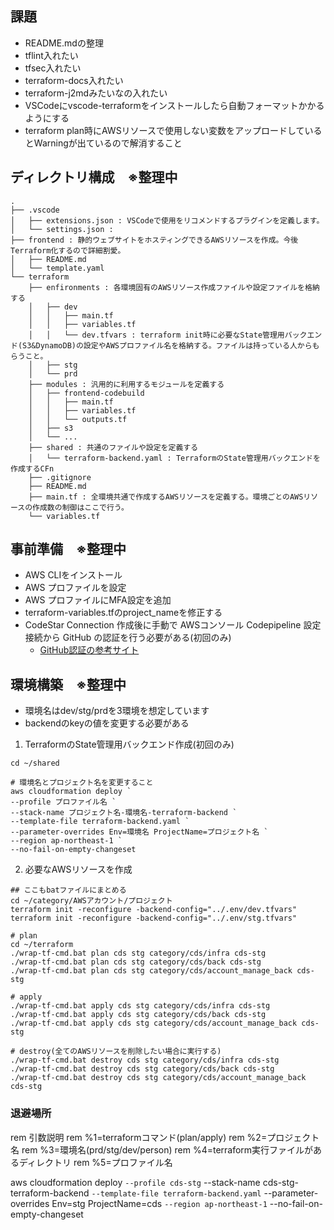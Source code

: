 ## 課題
- README.mdの整理
- tflint入れたい
- tfsec入れたい
- terraform-docs入れたい
- terraform-j2mdみたいなの入れたい
- VSCodeにvscode-terraformをインストールしたら自動フォーマットかかるようにする
- terraform plan時にAWSリソースで使用しない変数をアップロードしているとWarningが出ているので解消すること

## ディレクトリ構成　※整理中
```
.
├── .vscode
│   ├── extensions.json : VSCodeで使用をリコメンドするプラグインを定義します。
│   └── settings.json : 
├── frontend : 静的ウェブサイトをホスティングできるAWSリソースを作成。今後Terraform化するので詳細割愛。
│   ├── README.md
│   └── template.yaml 
└── terraform
    ├── enfironments : 各環境固有のAWSリソース作成ファイルや設定ファイルを格納する
    │   ├── dev
    │   │   ├── main.tf
    │   │   ├── variables.tf
    │   │   └── dev.tfvars : terraform init時に必要なState管理用バックエンド(S3&DynamoDB)の設定やAWSプロファイル名を格納する。ファイルは持っている人からもらうこと。
    │   ├── stg
    │   └── prd
    ├── modules : 汎用的に利用するモジュールを定義する
    │   ├── frontend-codebuild
    │   │   ├── main.tf
    │   │   ├── variables.tf
    │   │   └── outputs.tf
    │   ├── s3
    │   └── ...
    ├── shared : 共通のファイルや設定を定義する
    │   └── terraform-backend.yaml : TerraformのState管理用バックエンドを作成するCFn
    ├── .gitignore
    ├── README.md
    ├── main.tf : 全環境共通で作成するAWSリソースを定義する。環境ごとのAWSリソースの作成数の制御はここで行う。
    └── variables.tf

```

## 事前準備　※整理中
- AWS CLIをインストール
- AWS プロファイルを設定
- AWS プロファイルにMFA設定を追加
- terraform-variables.tfのproject_nameを修正する
- CodeStar Connection 作成後に手動で AWSコンソール Codepipeline 設定 接続から GitHub の認証を行う必要がある(初回のみ)
  - [GitHub認証の参考サイト](https://zenn.dev/taroman_zenn/articles/4007a33384c6ad)

## 環境構築　※整理中
- 環境名はdev/stg/prdを3環境を想定しています
- backendのkeyの値を変更する必要がある

1. TerraformのState管理用バックエンド作成(初回のみ)
```
cd ~/shared

# 環境名とプロジェクト名を変更すること
aws cloudformation deploy `
--profile プロファイル名 `
--stack-name プロジェクト名-環境名-terraform-backend `
--template-file terraform-backend.yaml `
--parameter-overrides Env=環境名 ProjectName=プロジェクト名 `
--region ap-northeast-1 `
--no-fail-on-empty-changeset
```

2. 必要なAWSリソースを作成
```
## ここもbatファイルにまとめる
cd ~/category/AWSアカウント/プロジェクト
terraform init -reconfigure -backend-config="../.env/dev.tfvars"
terraform init -reconfigure -backend-config="../.env/stg.tfvars"

# plan
cd ~/terraform
./wrap-tf-cmd.bat plan cds stg category/cds/infra cds-stg
./wrap-tf-cmd.bat plan cds stg category/cds/back cds-stg
./wrap-tf-cmd.bat plan cds stg category/cds/account_manage_back cds-stg

# apply
./wrap-tf-cmd.bat apply cds stg category/cds/infra cds-stg
./wrap-tf-cmd.bat apply cds stg category/cds/back cds-stg
./wrap-tf-cmd.bat apply cds stg category/cds/account_manage_back cds-stg

# destroy(全てのAWSリソースを削除したい場合に実行する)
./wrap-tf-cmd.bat destroy cds stg category/cds/infra cds-stg
./wrap-tf-cmd.bat destroy cds stg category/cds/back cds-stg
./wrap-tf-cmd.bat destroy cds stg category/cds/account_manage_back cds-stg

```


### 退避場所
rem 引数説明
rem %1=terraformコマンド(plan/apply)
rem %2=プロジェクト名
rem %3=環境名(prd/stg/dev/person)
rem %4=terraform実行ファイルがあるディレクトリ
rem %5=プロファイル名

aws cloudformation deploy `
--profile cds-stg `
--stack-name cds-stg-terraform-backend `
--template-file terraform-backend.yaml `
--parameter-overrides Env=stg ProjectName=cds `
--region ap-northeast-1 `
--no-fail-on-empty-changeset